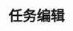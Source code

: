# 任务编辑

<div id="app">
  <build ref="build" :data="data" :value="value" :errors="errors" :rules="rules" :label-width="labelWidth"></build>
  <Modal v-model="openNewReq"
    title="对话框标题"
    width="1024"
    ref="dialog"
  >
    <Grid ref="dialogGrid" :data="reqData" :value="reqValue"></Grid>
  </Model>
</div>
<script>
Vue.component('team', {
    template: '<Grid ref="grid" :data="data" :value="value" @input="handleInput"><h3 slot="beforeQuery">小组角色</h3></Grid>',
    props: ['value'],
    data: function () {
      var self = this
      return  {
          data: {
            indexCol: true,
            checkColTitle: '',
            idField: 'sn',
            editMode: 'row',
            actionColumn: 'action',
            height: 150,
            columns: [
              {name: 'sn', title: 'ID', hidden: true},
              {name: 'name', title: '成员角色', width: 100, editor: {type: 'select'}},
              {name: 'user', title: '人员', width: 120, editor: {type: 'select', options: {
                  filterable: true, remote: true, rich: true, remoteMethod: function(query, callback){
                    setTimeout(function(){
                      if (query === 'a')
                        callback([{value:'A', label:'Test A', text: 'A'}, {value:'B', label:'Test B', text: 'B'}, {value:'C', label:'Test C', text: 'C'}])
                      else
                        callback([{value:'D', label:'Test D', text: 'D'}, {value:'E', label:'Test E', text: 'E'}, {value:'F', label:'Test F', text: 'F'}])
                      }, 1000)
                    },
                  },
                  onChange: function(v, row){
                    console.log(v)
                    self.$set(row, 'username', v.text || '')
                  }
                },
              },
              {name: 'username', title: '姓名', width: 100, editor: {static: true}},
              {name: 'members', title: '成员', editor: {type: 'select', multiple: true, options: {
                  filterable: true, remote: true, rich: true, remoteMethod: function(query, callback){
                    setTimeout(function(){
                      if (query === 'a')
                        callback([{value:'A', label:'Test A', text: 'A'}, {value:'B', label:'Test B', text: 'B'}, {value:'C', label:'Test C', text: 'C'}])
                      else
                        callback([{value:'D', label:'Test D', text: 'D'}, {value:'E', label:'Test E', text: 'E'}, {value:'F', label:'Test F', text: 'F'}])
                    }, 1000)
                  },
                  getSelected: function(v, callback){
                    setTimeout(function(){
                      if (v && v.length > 0)
                        callback([{label: 'Test A', value: 'A'}])
                    }, 1000)
                  },
                  onRenderLabel: function(item) {
                    return '<span class="item">' + item.text + ' - ' + item.label + '</span>'
                  }
                }
              }},
              {name: 'action', title: '操作', width: 250, render: function(h, param){
                var buttons = [
                  self.$refs.grid.defaultEditRender(h, param.row),
                  self.$refs.grid.defaultDeleteRender(h, param.row),
                ]
                if (!param.row._editting) {
                  buttons.push(h('Button', 
                    {
                      props: {
                        type: 'primary',
                        size: 'small',
                      },
                      style: {
                          margin: '0 5px'
                      },
                      on: {
                        click: function () {
                          self.$refs.grid.store.addEditRow({name: param.row.name, members: param.row.members})
                        }
                      }
                    }, '缺省增加')
                  )
                }
                return h('div', {
                  'class': 'u-cell-text'
                }, buttons)
              }}
            ],
            pagination: true,
            total: 1,
            buttons: [
              [{label: '增加角色', type:'primary', onClick: function(target, store){
                store.addEditRow(null, true)
              }}]
            ],
            onSaveRow: function (row, callback) {
              self.$Message.info("save")
              callback('ok', row)
              console.log('save', row)
            },
            onDeleteRow: function (row, callback) {
              self.$Message.info("delete")
              callback('ok', row)
              console.log('delete', row)
            }
          }
        }
      },
      methods: {
        handleInput: function (value) {
          this.$emit('input', value)
        }
      },
      mounted: function () {
        var self = this
        setTimeout(function(){
          var col = self.$refs.grid.getColumn('name')
          self.$set(col.editor, 'options', {filterable: true, choices: [['A', 'Test A'], ['B', 'Test B']]})
        }, 1000)
      }
    }
  )
Vue.component('mybox', {
  template: ['<Card style="margin-bottom:20px">',
  '<p slot="title" style="margin-bottom:0">基本信息（使用Card组件）</p>',
  '<i-button slot="extra" size="small">新增</i-button>',
  '<slot></slot>',
  '</Card>'].join('')
})
var ex_build_02 = new Vue({
  el: '#app',
  data: function () {
    var self = this
    var data = [
      {
        boxComponent: 'mybox',
        title: '基本信息',
        fields: [
          {name: 'title', label: '标题', placeholder: '请输入...', required: true},
          {name: 'desc', label: '说明', type: 'text', required: true, options: {
            autosize: {minRows: 5}
          }},
        ],
        layout: [
          ['title'],
          ['desc']
        ],
        labelDir: 'vertical'
      },
      {
        title: '关联业务要求',
        boxOptions: {headerClass: 'primary'},
        fields: [
          {name: 'busirequires', label: '', type: 'Grid', options: {
            data: {
              indexCol: true,
              checkColTitle: '',
              idField: 'sn',
              columns: [
                {name: 'sn', title: '业务要求编号', width: 150},
                {name: 'title', title: '业务要求名称', align: 'left'},
                {name: 'depart', title: '提出部门', width: 200},
                {name: 'contact', title: '联系人', width: 100},
                {name: 'action', title: '操作', width: 60, render: function (h, param){
                  return h('i-button', {
                    on: {
                      click: function(value) {
                        console.log(param)
                      }
                    },
                    props: {
                      size: 'small',
                      type: 'error'
                    }
                  }, '删除')
                }}
              ],
              pagination: true,
              total: 1,
              buttons: [
                [{label: '关联业务要求', type:'primary', onClick: function(){
                  self.openNewReq = !self.openNewReq
                  self.$refs.dialogGrid.deselectAll()
                }}]
              ],
            }
          }
          },
        ],
        layout: [
          ['busirequires'],
        ]
      },
      {
        title: '需求项分析结果',
        boxOptions: {headerClass: 'primary'},
        fields: [
          {name: 'reqitems', label: '', type: 'Grid', options: {
            data: {
              indexCol: true,
              checkColTitle: '',
              idField: 'sn',
              columns: [
                {name: 'sn', title: '业务要求编号', width: 150},
                {name: 'title', title: '业务要求名称', align: 'left'},
                {name: 'reqitemsn', title: '需求项编号', width: 150},
                {name: 'reqitemname', title: '需求项名称', width: 100},
                {name: 'type', title: '项目类型', width: 100},
                {name: 'prjname', title: '项目名称', width: 100},
                {name: 'action', title: '操作', width: 120, render: function (h, param){
                  return h('div', {
                  },
                  [
                    h('i-button', {
                      style: {
                        marginRight: '4px'
                      },
                      on: {
                        click: function(value) {
                          console.log(param)
                        }
                      },
                      props: {
                        size: 'small',
                        type: 'error'
                      }
                    }, '删除'),
                    h('i-button', {
                      on: {
                        click: function(value) {
                          console.log(param)
                        }
                      },
                      props: {
                        size: 'small',
                        type: 'primary'
                      }
                    }, '关联项目')
                  ])
                }}
              ],
              pagination: true,
              total: 1,
              buttons: [
                [
                  {label: '导入需求项分析结果', type:'primary', onClick: function(){
                  }},
                  {label: '导入模板下载', type:'default', onClick: function(){
                  }}
                ]
              ],
            }
          }
          },
        ],
        layout: [
          ['reqitems'],
        ]
      },
      {
        title: '小组成员',
        boxOptions: {headerClass: 'primary'},
        fields: [
          {name: 'team', label: '', type: 'team'}
        ],
        layout: [
          ['team'],
        ]
      },
    ]
    var reqData = {
      width: 988,
      height: 150,
      checkCol: true,
      indexCol: true,
      pagination: true,
      idField: 'sn',
      editMode: 'row',
      actionColumn: 'action',
      buttons: [
        [
          {label: '新建', type:'primary', onClick: function(target, store){
              store.addEditRow({name2: 'A'}, true)
            }
          }
        ],
      ],
      columns: [
        {name: 'sn', title: '业务要求编号', width: 150},
        {name: 'title', title: '业务要求名称'},
        {name: 'depart', title: '提出部门', width: 200},
        {name: 'contact', title: '联系人', width: 100, editor: {type: 'select', options: {
            choices: [['A', '张三'], ['B', '李四']]
          }}
        },
        {name: 'action', title: '操作', width: 120}
      ],
      onLoadData: function (url, param, callback) {
        var data = [
          {sn: 'Test001', title: 'AAAAA', depart: 'BBBBB', contact: 'A'}
        ]
        setTimeout( function () {
          callback(data, {total:100})
          }, 5000)
      },
    }
    return {data:data, 
            value: {
              busirequires: []
            },
            reqData: reqData,
            reqValue: [],
            errors: {},
            rules: {},
            labelWidth: 150,
            openNewReq: false
          }
  },
  mounted: function () {
    var self = this
    setTimeout(function() {
      self.value.busirequires = [
        {sn: 'Test001', title: 'AAAAA', depart: 'BBBBB', contact: 'CCCCC'}
      ]
    }, 1000)
    // setTimeout(function() {
    //  self.reqValue = [
    //    {sn: 'Test001', title: 'AAAAA', depart: 'BBBBB', contact: 'A'}
    //  ]
    //}, 1000)
    setTimeout(function() {
      self.$set(self.value, 'team', [
          {sn: '1', name: 'A', user: {label: 'Test A', value: 'A'}, members: [{label: 'Test A', value: 'A'}, {label: 'Test B', value: 'B'}] },
          {sn: '2', name: 'B', user: {label: 'Test C', value: 'C'}, members: [{label: 'Test A', value: 'A'}, {label: 'Test C', value: 'C'}] }
        ]
      )
    }, 1000)
  },
  methods: {
    save: function(error) {
      if (error) {
        this.$Message.error(error)
      } else {
        this.$Message.info('saved')
      }
    }
  }
})
</script>
